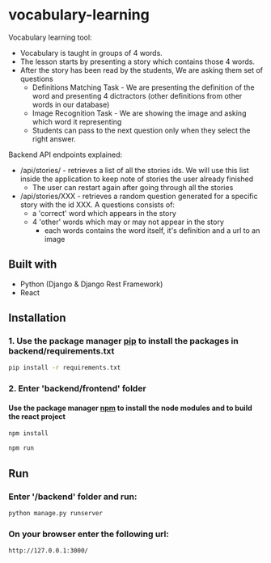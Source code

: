 # vocabulary-learning

Vocabulary learning tool:
* Vocabulary is taught in groups of 4 words.
* The lesson starts by presenting a story which contains those 4 words.
* After the story has been read by the students, We are asking them set of questions
  * Definitions Matching Task - We are presenting the definition of the word and
  presenting 4 dictractors (other definitions from other words in our database)
  * Image Recognition Task - We are showing the image and asking which word it
  representing
  * Students can pass to the next question only when they select the right answer.


Backend API endpoints explained:
  - /api/stories/ - retrieves a list of all the stories ids. We will use this list inside the application to keep note of stories the user already finished 
    - The user can restart again after going through all the stories
  - /api/stories/XXX - retrieves a random question generated for a specific story with the id XXX.
    A questions consists of:
    - a 'correct' word which appears in the story
    - 4 'other' words which may or may not appear in the story
      - each words contains the word itself, it's definition and a url to an image
      

## Built with

* Python (Django & Django Rest Framework)
* React


 ## Installation

### 1. Use the package manager [pip](https://pip.pypa.io/en/stable/) to install the packages in backend/requirements.txt

```bash
pip install -r requirements.txt
```

### 2. Enter 'backend/frontend' folder

#### Use the package manager [npm](https://www.npmjs.com/) to install the node modules and to build the react project

```bash
npm install
```
```bash
npm run
```
    

## Run

### Enter '/backend' folder and run:

```bash
python manage.py runserver
```

### On your browser enter the following url:
```bash
http://127.0.0.1:3000/
```

